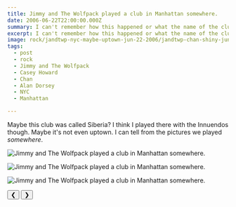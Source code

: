 ```yaml
---
title: Jimmy and The Wolfpack played a club in Manhattan somewhere.
date: 2006-06-22T22:00:00.000Z
summary: I can't remember how this happened or what the name of the club was.
excerpt: I can't remember how this happened or what the name of the club was.
image: rock/jandtwp-nyc-maybe-uptown-jun-22-2006/jandtwp-chan-shiny-jun-22-2006.jpg
tags:
  - post 
  - rock
  - Jimmy and The Wolfpack
  - Casey Howard
  - Chan
  - Alan Dorsey
  - NYC
  - Manhattan

---
```


Maybe this club was called Siberia? I think I played there with the Innuendos though. Maybe it's not even uptown.
I can tell from the pictures we played _somewhere_.

<div id="viewport">

![Jimmy and The Wolfpack played a club in Manhattan somewhere.](/static/img/rock/jandtwp-nyc-maybe-uptown-jun-22-2006/jandtwp-chan-shiny-jun-22-2006.jpg "Jimmy and The Wolfpack played a club in Manhattan somewhere.")

![Jimmy and The Wolfpack played a club in Manhattan somewhere.](/static/img/rock/jandtwp-nyc-maybe-uptown-jun-22-2006/jandtwp-chan-shine-jun-22-2005.jpg "Jimmy and The Wolfpack played a club in Manhattan somewhere.")

![Jimmy and The Wolfpack played a club in Manhattan somewhere.](/static/img/rock/jandtwp-nyc-maybe-uptown-jun-22-2006/jandtwp-casey-blowing-jun-22-2005.jpg "Jimmy and The Wolfpack played a club in Manhattan somewhere.")

</div>
<div class="flex row-reverse space-between">
  <div id="caption"></div>
  <div class="prevnext-container">
    <button id="buttonPrevious">&#10094;</button>
    <button id="buttonNext">&#10095;</button>
  </div>
</div>